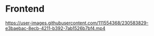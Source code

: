 # Frontend

https://user-images.githubusercontent.com/111554368/230583829-e3baebac-8ecb-4211-b392-7ab1526b7bf4.mp4

